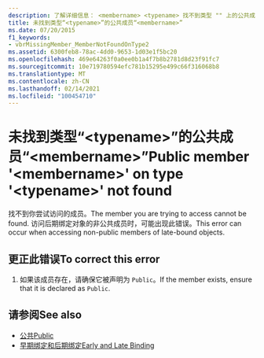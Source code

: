 ```yaml
---
description: 了解详细信息： <membername> <typename> 找不到类型 "" 上的公共成员 ""
title: 未找到类型“<typename>”的公共成员“<membername>”
ms.date: 07/20/2015
f1_keywords:
- vbrMissingMember_MemberNotFoundOnType2
ms.assetid: 6300feb8-78ac-4dd0-9653-1d03e1f5bc20
ms.openlocfilehash: 469e64263f0a0ee0b1a4f7b8b2781d8d23f91fc7
ms.sourcegitcommit: 10e719780594efc781b15295e499c66f316068b8
ms.translationtype: MT
ms.contentlocale: zh-CN
ms.lasthandoff: 02/14/2021
ms.locfileid: "100454710"
---
```

# <a name="public-member-membername-on-type-typename-not-found"></a><span data-ttu-id="d0d53-103">未找到类型“\<typename>”的公共成员“\<membername>”</span><span class="sxs-lookup"><span data-stu-id="d0d53-103">Public member '\<membername>' on type '\<typename>' not found</span></span>

<span data-ttu-id="d0d53-104">找不到你尝试访问的成员。</span><span class="sxs-lookup"><span data-stu-id="d0d53-104">The member you are trying to access cannot be found.</span></span> <span data-ttu-id="d0d53-105">访问后期绑定对象的非公共成员时，可能出现此错误。</span><span class="sxs-lookup"><span data-stu-id="d0d53-105">This error can occur when accessing non-public members of late-bound objects.</span></span>  
  
## <a name="to-correct-this-error"></a><span data-ttu-id="d0d53-106">更正此错误</span><span class="sxs-lookup"><span data-stu-id="d0d53-106">To correct this error</span></span>  
  
1. <span data-ttu-id="d0d53-107">如果该成员存在，请确保它被声明为 `Public`。</span><span class="sxs-lookup"><span data-stu-id="d0d53-107">If the member exists, ensure that it is declared as `Public`.</span></span>  
  
## <a name="see-also"></a><span data-ttu-id="d0d53-108">请参阅</span><span class="sxs-lookup"><span data-stu-id="d0d53-108">See also</span></span>

- [<span data-ttu-id="d0d53-109">公共</span><span class="sxs-lookup"><span data-stu-id="d0d53-109">Public</span></span>](../language-reference/modifiers/public.md)
- [<span data-ttu-id="d0d53-110">早期绑定和后期绑定</span><span class="sxs-lookup"><span data-stu-id="d0d53-110">Early and Late Binding</span></span>](../programming-guide/language-features/early-late-binding/index.md)
